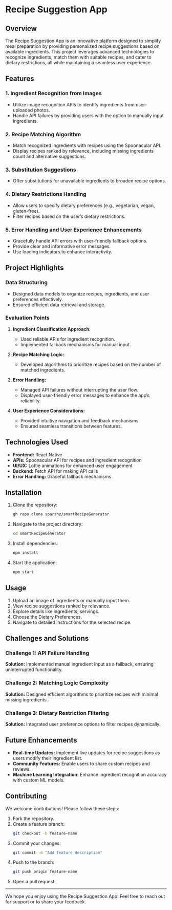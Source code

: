 # Recipe Suggestion App

## Overview
The Recipe Suggestion App is an innovative platform designed to simplify meal preparation by providing personalized recipe suggestions based on available ingredients. This project leverages advanced technologies to recognize ingredients, match them with suitable recipes, and cater to dietary restrictions, all while maintaining a seamless user experience.

## Features

### 1. Ingredient Recognition from Images
- Utilize image recognition APIs to identify ingredients from user-uploaded photos.
- Handle API failures by providing users with the option to manually input ingredients.

### 2. Recipe Matching Algorithm
- Match recognized ingredients with recipes using the Spoonacular API.
- Display recipes ranked by relevance, including missing ingredients count and alternative suggestions.

### 3. Substitution Suggestions
- Offer substitutions for unavailable ingredients to broaden recipe options.

### 4. Dietary Restrictions Handling
- Allow users to specify dietary preferences (e.g., vegetarian, vegan, gluten-free).
- Filter recipes based on the user’s dietary restrictions.

### 5. Error Handling and User Experience Enhancements
- Gracefully handle API errors with user-friendly fallback options.
- Provide clear and informative error messages.
- Use loading indicators to enhance interactivity.

## Project Highlights

### Data Structuring
- Designed data models to organize recipes, ingredients, and user preferences effectively.
- Ensured efficient data retrieval and storage.

### Evaluation Points
1. **Ingredient Classification Approach:** 
   - Used reliable APIs for ingredient recognition.
   - Implemented fallback mechanisms for manual input.

2. **Recipe Matching Logic:**
   - Developed algorithms to prioritize recipes based on the number of matched ingredients.

3. **Error Handling:**
   - Managed API failures without interrupting the user flow.
   - Displayed user-friendly error messages to enhance the app’s reliability.

4. **User Experience Considerations:**
   - Provided intuitive navigation and feedback mechanisms.
   - Ensured seamless transitions between features.

## Technologies Used
- **Frontend:** React Native
- **APIs:** Spoonacular API for recipes and ingredient recognition
- **UI/UX:** Lottie animations for enhanced user engagement
- **Backend:** Fetch API for making API calls
- **Error Handling:** Graceful fallback mechanisms

## Installation

1. Clone the repository:
   ```bash
   gh repo clone sparshz/smartRecipeGenerator
   ```

2. Navigate to the project directory:
   ```bash
   cd smartRecipeGenerator
   ```

3. Install dependencies:
   ```bash
   npm install
   ```

4. Start the application:
   ```bash
   npm start
   ```

## Usage
1. Upload an image of ingredients or manually input them.
2. View recipe suggestions ranked by relevance.
3. Explore details like  ingredients, servings.
4. Choose the Dietary Preferences.
5. Navigate to detailed instructions for the selected recipe.

## Challenges and Solutions

### Challenge 1: API Failure Handling
**Solution:** Implemented manual ingredient input as a fallback, ensuring uninterrupted functionality.

### Challenge 2: Matching Logic Complexity
**Solution:** Designed efficient algorithms to prioritize recipes with minimal missing ingredients.

### Challenge 3: Dietary Restriction Filtering
**Solution:** Integrated user preference options to filter recipes dynamically.

## Future Enhancements
- **Real-time Updates:** Implement live updates for recipe suggestions as users modify their ingredient list.
- **Community Features:** Enable users to share custom recipes and reviews.
- **Machine Learning Integration:** Enhance ingredient recognition accuracy with custom ML models.

## Contributing
We welcome contributions! Please follow these steps:
1. Fork the repository.
2. Create a feature branch:
   ```bash
   git checkout -b feature-name
   ```
3. Commit your changes:
   ```bash
   git commit -m "Add feature description"
   ```
4. Push to the branch:
   ```bash
   git push origin feature-name
   ```
5. Open a pull request.

---

We hope you enjoy using the Recipe Suggestion App! Feel free to reach out for support or to share your feedback.
